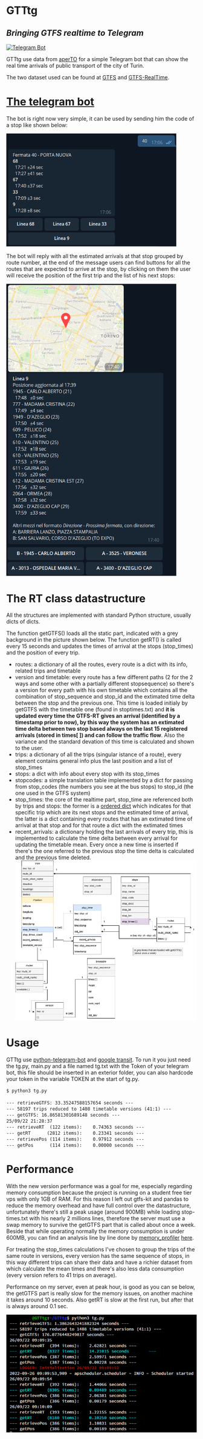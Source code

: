 # GTTtg
## _Bringing GTFS realtime to Telegram_

[![Telegram Bot](https://img.shields.io/badge/Telegram-Bot-blue.svg?logo=telegram)](https://t.me/gtt_tgbot)

GTTtg use data from [aperTO](http://aperto.comune.torino.it) for a simple Telegram bot that can show the real time arrivals of public transport of the city of Turin.

The two dataset used can be found at [GTFS](http://aperto.comune.torino.it/dataset/feed-gtfs-trasporti-gtt) and [GTFS-RealTime](http://aperto.comune.torino.it/dataset/feed-gtfs-real-time-trasporti-gtt).

# [The telegram bot](https://t.me/gtt_tgbot)

The bot is right now very simple, it can be used by sending him the code of a stop like shown below:

<img src="https://raw.githubusercontent.com/gigianni/GTTTg/main/img/tg_stop.png" width=450px />

The bot will reply with all the estimated arrivals at that stop grouped by route number, at the end of the message users can find buttons for all the routes that are expected to arrive at the stop, by clicking on them the user will receive the position of the first trip and the list of his next stops:

<img src="https://raw.githubusercontent.com/gigianni/GTTTg/main/img/tg_route.png" width=450px />

# The RT class datastructure

All the structures are implemented with standard Python structure, usually dicts of dicts.

The function getGTFS() loads all the static part, indicated with a grey background in the picture shown below.
The function getRT() is called every 15 seconds and updates the times of arrival at the stops (stop_times) 
and the position of every trip. 
    
- routes: a dictionary of all the routes, every route is a dict with its info, related trips and timetable
- version and timetable: every route has a few different paths (2 for the 2 ways and some other with a partially different stopsequence) so there's a version for every path with his own timetable which contains all the combination of stop_sequence and stop_id and the extimated time delta between the stop and the previous one. This time is loaded initialy by getGTFS with the timetable one (found in stoptimes.txt) and **it is updated every time the GTFS-RT gives an arrival (identified by a timestamp prior to now), by this way the system has an extimated time delta between two stop based always on the last 15 registered arrivals (stored in times[ ]) and can follow the traffic flow**. Also the variance and the standard devation of this time is calculated and shown to the user.
- trips: a dictionary of all the trips (singular istance of a route), every element contains general info plus the last position and a list of stop_times
- stops: a dict with info about every stop with its stop_times
- stopcodes: a simple translation table implemented by a dict for passing from stop_codes (the numbers you see at the bus stops) to stop_id (the one used in the GTFS system)
- stop_times: the core of the realtime part, stop_time are referenced both by trips and stops: the former is a [ordered dict](https://docs.python.org/3/library/collections.html#collections.OrderedDict) which indicates for that specific trip which are its next stops and the estimated time of arrival, the latter is a dict containing every routes that has an extimated time of arrival at that stop and for that route a dict with the extimated times
- recent_arrivals: a dictionary holding the last arrivals of every trip, this is implemented to calculate the time delta between every arrival for updating the timetable mean. Every once a new time is inserted if there's the one referred to the previous stop the time delta is calculated and the previous time deleted. 
![Diagram](https://raw.githubusercontent.com/gigianni/GTTTg/main/img/GTTtg%20diagram.drawio.png)

# Usage

GTTtg use [python-telegram-bot](https://github.com/python-telegram-bot/python-telegram-bot) and [google transit](https://pypi.org/project/gtfs-realtime-bindings/).
To run it you just need the tg.py, main.py and a file named tg.txt with the Token of your telegram bot, this file should be inserted in an exterior folder, you can also hardcode your token in the variable TOKEN at the start of tg.py.
    
    $ python3 tg.py

    --- retrieveGTFS: 33.35247588157654 seconds ---
    --- 58197 trips reduced to 1408 timetable versions (41:1) ---
    --- getGTFS: 16.86581301689148 seconds ---
    25/09/22 21:28:37
    --- retrieveRT  (122 items):	0.74363 seconds	---
    --- getRT      (2812 items):	0.23341 seconds	---
    --- retrievePos (114 items):	0.97912 seconds	---
    --- getPos      (114 items):	0.00000 seconds	---

# Performance

With the new version performance was a goal for me, especially regarding memory consumption because the project is running on a student free tier vps with only 1GB of RAM.
For this reason I left out gtfs-kit and pandas to reduce the memory overhead and have full control over the datastructure, unfortunately there's still a peak usage (around 900MB) while loading stop-times.txt with his nearly 2 millions lines, therefore the server must use a swap memory to survive the getGTFS part that is called about once a week.
Beside that while operating normally the memory consumption is under 600MB, you can find an analysis line by line done by [memory_profiler](https://pypi.org/project/memory-profiler/) [here](https://github.com/gigianni/GTTTg/blob/main/memory%20profile.txt).

For treating the stop_times calculations I've chosen to group the trips of the same route in versions, every version has the same sequence of stops, in this way different trips can share their data and have a richier dataset from which calculate the mean times and there's also less data consumption (every version refers to 41 trips on average).

Performance on my server, even at peak hour, is good as you can se below, the getGTFS part is really slow for the memory issues, on another machine it takes around 10 seconds. Also getRT is slow at the first run, but after that is always around 0.1 sec.

![Performance picture](https://raw.githubusercontent.com/gigianni/GTTTg/main/img/performance.png)
